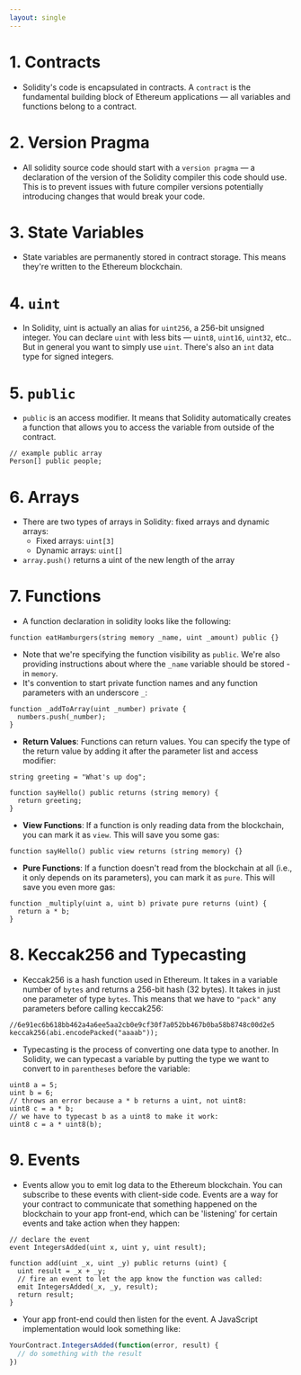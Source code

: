 ```yaml
---
layout: single
---
```


# 1. Contracts
* Solidity's code is encapsulated in contracts. A `contract` is the fundamental building block of Ethereum applications — all variables and functions belong to a contract.

# 2. Version Pragma
* All solidity source code should start with a `version pragma` — a declaration of the version of the Solidity compiler this code should use. This is to prevent issues with future compiler versions potentially introducing changes that would break your code.

# 3. State Variables
* State variables are permanently stored in contract storage. This means they're written to the Ethereum blockchain.

# 4. `uint`
* In Solidity, uint is actually an alias for `uint256`, a 256-bit unsigned integer. You can declare `uint` with less bits — `uint8`, `uint16`, `uint32`, etc.. But in general you want to simply use `uint`. There's also an `int` data type for signed integers.

# 5. `public`
* `public` is an access modifier. It means that Solidity automatically creates a function that allows you to access the variable from outside of the contract.
```solidity
// example public array
Person[] public people;
```

# 6. Arrays
* There are two types of arrays in Solidity: fixed arrays and dynamic arrays:
    * Fixed arrays: `uint[3]`
    * Dynamic arrays: `uint[]`
* `array.push()` returns a uint of the new length of the array

# 7. Functions
* A function declaration in solidity looks like the following:
```solidity
function eatHamburgers(string memory _name, uint _amount) public {}
```
* Note that we're specifying the function visibility as `public`. We're also providing instructions about where the `_name` variable should be stored - in `memory`.
* It's convention to start private function names and any function parameters with an underscore `_`:
```solidity
function _addToArray(uint _number) private {
  numbers.push(_number);
}
```
* **Return Values**: Functions can return values. You can specify the type of the return value by adding it after the parameter list and access modifier:
```solidity
string greeting = "What's up dog";

function sayHello() public returns (string memory) {
  return greeting;
}
```
* **View Functions**: If a function is only reading data from the blockchain, you can mark it as `view`. This will save you some gas:
```solidity
function sayHello() public view returns (string memory) {}
```
* **Pure Functions**: If a function doesn't read from the blockchain at all (i.e., it only depends on its parameters), you can mark it as `pure`. This will save you even more gas:
```solidity
function _multiply(uint a, uint b) private pure returns (uint) {
  return a * b;
}
```

# 8. Keccak256 and Typecasting
* Keccak256 is a hash function used in Ethereum. It takes in a variable number of `bytes` and returns a 256-bit hash (32 bytes). It takes in just one parameter of type `bytes`. This means that we have to `"pack"` any parameters before calling keccak256:
```solidity
//6e91ec6b618bb462a4a6ee5aa2cb0e9cf30f7a052bb467b0ba58b8748c00d2e5
keccak256(abi.encodePacked("aaaab"));
```
* Typecasting is the process of converting one data type to another. In Solidity, we can typecast a variable by putting the type we want to convert to in `parentheses` before the variable:
```solidity
uint8 a = 5;
uint b = 6;
// throws an error because a * b returns a uint, not uint8:
uint8 c = a * b;
// we have to typecast b as a uint8 to make it work:
uint8 c = a * uint8(b);
```

# 9. Events
* Events allow you to emit log data to the Ethereum blockchain. You can subscribe to these events with client-side code. Events are a way for your contract to communicate that something happened on the blockchain to your app front-end, which can be 'listening' for certain events and take action when they happen:
```solidity
// declare the event
event IntegersAdded(uint x, uint y, uint result);

function add(uint _x, uint _y) public returns (uint) {
  uint result = _x + _y;
  // fire an event to let the app know the function was called:
  emit IntegersAdded(_x, _y, result);
  return result;
}
```
* Your app front-end could then listen for the event. A JavaScript implementation would look something like:
```javascript
YourContract.IntegersAdded(function(error, result) {
  // do something with the result
})
```
